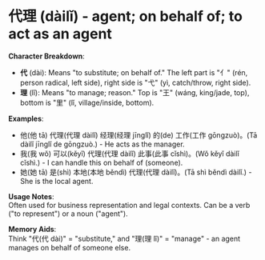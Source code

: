 # **代理 (dàilǐ) - agent; on behalf of; to act as an agent**

**Character Breakdown**:  
- **代** (dài): Means "to substitute; on behalf of." The left part is "亻" (rén, person radical, left side), right side is "弋" (yì, catch/throw, right side).  
- **理** (lǐ): Means "to manage; reason." Top is "王" (wáng, king/jade, top), bottom is "里" (lǐ, village/inside, bottom).

**Examples**:  
- 他(他 tā) 代理(代理 dàilǐ) 经理(经理 jīnglǐ) 的(de) 工作(工作 gōngzuò)。(Tā dàilǐ jīnglǐ de gōngzuò.) - He acts as the manager.  
- 我(我 wǒ) 可以(kěyǐ) 代理(代理 dàilǐ) 此事(此事 cǐshì)。(Wǒ kěyǐ dàilǐ cǐshì.) - I can handle this on behalf of (someone).  
- 她(她 tā) 是(shì) 本地(本地 běndì) 代理(代理 dàilǐ)。(Tā shì běndì dàilǐ.) - She is the local agent.

**Usage Notes**:  
Often used for business representation and legal contexts. Can be a verb ("to represent") or a noun ("agent").

**Memory Aids**:  
Think "代(代 dài)" = "substitute," and "理(理 lǐ)" = "manage" - an agent manages on behalf of someone else.
